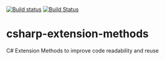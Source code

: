 [![Build status](https://ci.appveyor.com/api/projects/status/tubgjjjfo28e66p9/branch/master?svg=true)](https://ci.appveyor.com/project/pedromsmoreira/csharp-extension-methods/branch/master)
[![Build Status](https://travis-ci.org/pedromsmoreira/csharp-extension-methods.svg?branch=master)](https://travis-ci.org/pedromsmoreira/csharp-extension-methods)

# csharp-extension-methods

C# Extension Methods to improve code readability and reuse
